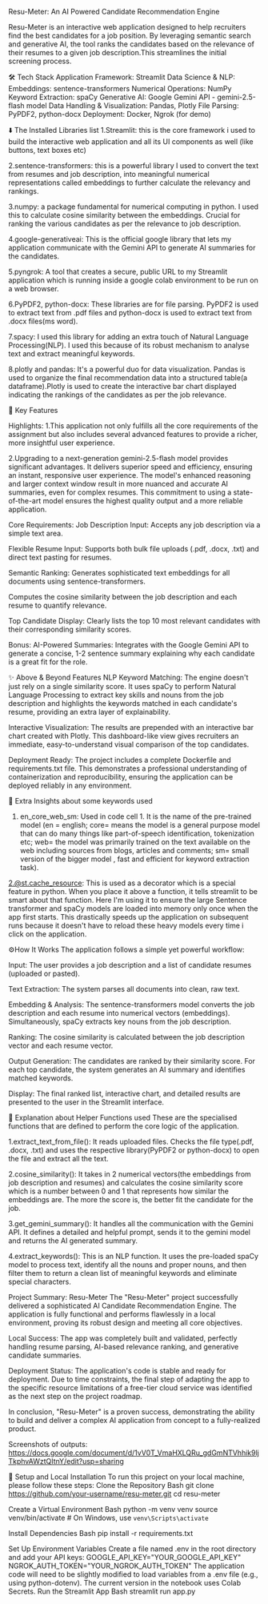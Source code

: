 Resu-Meter: An AI Powered Candidate Recommendation Engine

Resu-Meter is an interactive web application designed to help recruiters find the best candidates for a job position. By leveraging semantic search and generative AI, the tool ranks the candidates based on the relevance of their resumes to a given job description.This streamlines the initial screening process.

🛠️ Tech Stack 
Application Framework: Streamlit
Data Science & NLP:
Embeddings: sentence-transformers
Numerical Operations: NumPy
Keyword Extraction: spaCy
Generative AI: Google Gemini API - gemini-2.5-flash model
Data Handling & Visualization: Pandas, Plotly
File Parsing: PyPDF2, python-docx
Deployment: Docker, Ngrok (for demo)


⬇️ The Installed Libraries list
1.Streamlit: this is the core framework i used to build the interactive web application and all its UI components as well (like buttons, text boxes etc)

2.sentence-transformers: this is a powerful library I used to convert the text from resumes and job description, into meaningful numerical representations called embeddings to further calculate the relevancy and rankings.

3.numpy: a package fundamental for numerical computing in python. I used this to calculate cosine similarity between the embeddings. Crucial for ranking the various candidates as per the relevance to job description.

4.google-generativeai: This is the official google library that lets my application communicate with the Gemini API to generate AI summaries for the candidates.

5.pyngrok: A tool that creates a secure, public URL to my Streamlit application which is running inside a google colab environment to be run on a web browser.

6.PyPDF2, python-docx: These libraries are for file parsing. PyPDF2 is used to extract text from .pdf files and python-docx is used to extract text from .docx files(ms word).

7.spacy: I used this library for adding an extra touch of Natural Language Processing(NLP). I used this because of its robust mechanism to analyse text and extract meaningful keywords.

8.plotly and pandas: It's a powerful duo for data visualization. Pandas is used to organize the final recommendation data into a structured table(a dataframe).Plotly is used to create the interactive bar chart displayed indicating the rankings of the candidates as per the job relevance.



🌟 Key Features

Highlights:
1.This application not only fulfills all the core requirements of the assignment but also includes several advanced features to provide a richer, more insightful user experience. 

2.Upgrading to a next-generation gemini-2.5-flash model provides significant advantages. It delivers superior speed and efficiency, ensuring an instant, responsive user experience. The model's enhanced reasoning and larger context window result in more nuanced and accurate AI summaries, even for complex resumes. This commitment to using a state-of-the-art model ensures the highest quality output and a more reliable application.

Core Requirements: 
Job Description Input: Accepts any job description via a simple text area.

Flexible Resume Input: Supports both bulk file uploads (.pdf, .docx, .txt) and direct text pasting for resumes.

Semantic Ranking:
Generates sophisticated text embeddings for all documents using sentence-transformers.

Computes the cosine similarity between the job description and each resume to quantify relevance.

Top Candidate Display: Clearly lists the top 10 most relevant candidates with their corresponding similarity scores.

Bonus: AI-Powered Summaries:
Integrates with the Google Gemini API to generate a concise, 1-2 sentence summary explaining why each candidate is a great fit for the role.



✨ Above & Beyond Features
NLP Keyword Matching: The engine doesn't just rely on a single similarity score. It uses spaCy to perform Natural Language Processing to extract key skills and nouns from the job description and highlights the keywords matched in each candidate's resume, providing an extra layer of explainability.

Interactive Visualization: The results are prepended with an interactive bar chart created with Plotly. This dashboard-like view gives recruiters an immediate, easy-to-understand visual comparison of the top candidates.

Deployment Ready: The project includes a complete Dockerfile and requirements.txt file. This demonstrates a professional understanding of containerization and reproducibility, ensuring the application can be deployed reliably in any environment.


🔎 Extra Insights about some keywords used 
1. en_core_web_sm: Used in code cell 1. It is the name of the pre-trained model (en = english; core= means the model is a general purpose model that can do many things like part-of-speech identification, tokenization etc; web= the model was primarily trained on the text available on the web including sources from blogs, articles and comments; sm= small version of the bigger model , fast and efficient for keyword extraction task).

2.@st.cache_resource: This is used as a decorator which is a special feature in python. When you place it above a function, it tells streamlit to be smart about that function. Here I'm using it to ensure the large Sentence transformer and spaCy models are loaded into memory only once when the app first starts. This drastically speeds up the application on subsequent runs because it doesn't have to reload these heavy models every time i click on the application.

⚙️How It Works
The application follows a simple yet powerful workflow:

Input: The user provides a job description and a list of candidate resumes (uploaded or pasted).

Text Extraction: The system parses all documents into clean, raw text.

Embedding & Analysis:
The sentence-transformers model converts the job description and each resume into numerical vectors (embeddings).
Simultaneously, spaCy extracts key nouns from the job description.

Ranking: The cosine similarity is calculated between the job description vector and each resume vector.

Output Generation: The candidates are ranked by their similarity score. For each top candidate, the system generates an AI summary and identifies matched keywords.

Display: The final ranked list, interactive chart, and detailed results are presented to the user in the Streamlit interface.


📝 Explanation about Helper Functions used 
These are the specialised functions that are defined to perform the core logic of the application.

1.extract_text_from_file(): It reads uploaded files. Checks the file type(.pdf, .docx, .txt) and uses the respective library(PyPDF2 or python-docx) to open the file and extract all the text.

2.cosine_similarity(): It takes in 2 numerical vectors(the embeddings from job description and resumes) and calculates the cosine similarity score which is a number between 0 and 1 that represents how similar the embeddings are. The more the score is, the better fit the candidate for the job.

3.get_gemini_summary(): It handles all the communication with the Gemini API. It defines a detailed and helpful prompt, sends it to the gemini model and returns the AI generated summary.

4.extract_keywords(): This is an NLP function. It uses the pre-loaded spaCy model to process text, identify all the nouns and proper nouns, and then filter them to return a clean list of meaningful keywords and eliminate special characters.


Project Summary: Resu-Meter
The "Resu-Meter" project successfully delivered a sophisticated AI Candidate Recommendation Engine. The application is fully functional and performs flawlessly in a local environment, proving its robust design and meeting all core objectives.

Local Success: The app was completely built and validated, perfectly handling resume parsing, AI-based relevance ranking, and generative candidate summaries.

Deployment Status: The application's code is stable and ready for deployment. Due to time constraints, the final step of adapting the app to the specific resource limitations of a free-tier cloud service was identified as the next step on the project roadmap.

In conclusion, "Resu-Meter" is a proven success, demonstrating the ability to build and deliver a complex AI application from concept to a fully-realized product.

Screenshots of outputs: https://docs.google.com/document/d/1vV0T_VmaHXLQRu_gdGmNTVhhik9ljTkphvAWztQItnY/edit?usp=sharing


🚀 Setup and Local Installation
To run this project on your local machine, please follow these steps:
Clone the Repository
Bash
git clone https://github.com/your-username/resu-meter.git
cd resu-meter


Create a Virtual Environment
Bash
python -m venv venv
source venv/bin/activate  # On Windows, use `venv\Scripts\activate`


Install Dependencies
Bash
pip install -r requirements.txt


Set Up Environment Variables Create a file named .env in the root directory and add your API keys:
GOOGLE_API_KEY="YOUR_GOOGLE_API_KEY"
NGROK_AUTH_TOKEN="YOUR_NGROK_AUTH_TOKEN" 
The application code will need to be slightly modified to load variables from a .env file (e.g., using python-dotenv). The current version in the notebook uses Colab Secrets.
Run the Streamlit App
Bash
streamlit run app.py


